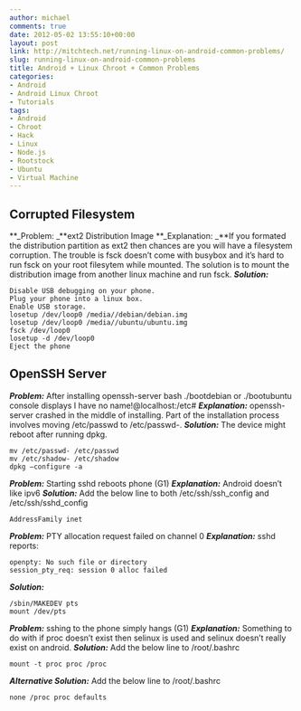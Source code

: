 ```yaml
---
author: michael
comments: true
date: 2012-05-02 13:55:10+00:00
layout: post
link: http://mitchtech.net/running-linux-on-android-common-problems/
slug: running-linux-on-android-common-problems
title: Android + Linux Chroot + Common Problems
categories:
- Android
- Android Linux Chroot
- Tutorials
tags:
- Android
- Chroot
- Hack
- Linux
- Node.js
- Rootstock
- Ubuntu
- Virtual Machine
---
```


## Corrupted Filesystem

**_Problem: _**ext2 Distribution Image
**_Explanation: _**If you formated the distribution partition as ext2 then chances are you will have a filesystem corruption. The trouble is fsck doesn’t come with busybox and it’s hard to run fsck on your root filesytem while mounted. The solution is to mount the distribution image from another linux machine and run fsck.
**_Solution:_**

```
Disable USB debugging on your phone.
Plug your phone into a linux box.
Enable USB storage.
losetup /dev/loop0 /media//debian/debian.img
losetup /dev/loop0 /media//ubuntu/ubuntu.img
fsck /dev/loop0
losetup -d /dev/loop0
Eject the phone
```

## OpenSSH Server

_**Problem:**_ After installing openssh-server bash ./bootdebian or ./bootubuntu console displays I have no name!@localhost:/etc#
_**Explanation:**_ openssh-server crashed in the middle of installing. Part of the installation process involves moving /etc/passwd to /etc/passwd-.
_**Solution:**_ The device might reboot after running dpkg.

```
mv /etc/passwd- /etc/passwd
mv /etc/shadow- /etc/shadow
dpkg –configure -a
```

_**Problem:**_ Starting sshd reboots phone (G1)
_**Explanation:**_ Android doesn’t like ipv6
_**Solution:**_ Add the below line to both /etc/ssh/ssh_config and /etc/ssh/sshd_config

```
AddressFamily inet
```

_**Problem:**_ PTY allocation request failed on channel 0
_**Explanation:**_ sshd reports:

```
openpty: No such file or directory
session_pty_req: session 0 alloc failed
```

_**Solution:**_

```
/sbin/MAKEDEV pts
mount /dev/pts
```

_**Problem:**_ sshing to the phone simply hangs (G1)
_**Explanation:**_ Something to do with if proc doesn’t exist then selinux is used and selinux doesn’t really exist on android.
_**Solution:**_ Add the below line to /root/.bashrc

```
mount -t proc proc /proc
```

_**Alternative Solution:**_ Add the below line to /root/.bashrc

```
none /proc proc defaults
```

